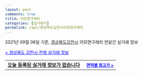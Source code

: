 ```yaml
---
layout: post
comments: true
title: 어모면구례리
categories: [실거래가]
permalink: /apt/경상북도김천시어모면구례리
---
```


2021년 09월 06일 기준, <a href="/apt/경상북도김천시">경상북도김천시</a> 어모면구례리 한달간 실거래 정보

<a style="color: blue;" href="/apt/경상북도김천시">< 경상북도 김천시 전체 실거래 정보</a>
<!---- start ---->
<table>
  <tr>
    <td colspan="4" style="font-weight: bold;"><a href="/apt/경상북도김천시어모면구례리{name_without_space}">오늘 등록된 실거래 정보가 없습니다</a> &nbsp;&nbsp;&nbsp; <a style="color: blue; font-size: smaller;" href="/apt/경상북도김천시어모면구례리{name_without_space}">면적별 최고가 ></a></td>
  </tr>
    
</table>
<!---- end ---->
    